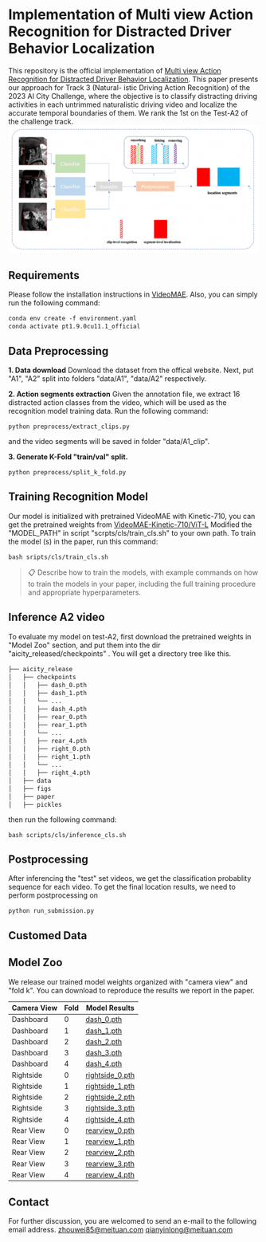 # Implementation of Multi view Action Recognition for Distracted Driver Behavior Localization

This repository is the official implementation of [Multi view Action Recognition for Distracted Driver Behavior Localization](paper/19.pdf).  This paper presents our approach for Track 3 (Natural- istic Driving Action Recognition) of the 2023 AI City Challenge, where the objective is to classify distracting driving activities in each untrimmed naturalistic driving video and localize the accurate temporal boundaries of them. We  rank the 1st on the Test-A2 of the challenge track.
![pipeline](figs/pipeline.png)
## Requirements
Please follow the installation instructions in [VideoMAE](https://github.com/MCG-NJU/VideoMAE). Also, you can simply run the following command:
```
conda env create -f environment.yaml
conda activate pt1.9.0cu11.1_official
```

##  Data Preprocessing
**1. Data download**
Download the dataset from the offical website. Next, put "A1", "A2" split into folders "data/A1", "data/A2" respectively.   


**2. Action segments extraction**
Given the annotation file, we extract 16 distracted action classes from the video, which will be used as the recognition model training data. Run the following command:

```
python preprocess/extract_clips.py
```
and the video segments will be saved in folder "data/A1_clip".

**3. Generate K-Fold "train/val" split.**

```
python preprocess/split_k_fold.py
```




## Training Recognition Model
Our model is initialized with pretrained VideoMAE with  Kinetic-710, you can get the pretrained weights from [VideoMAE-Kinetic-710/ViT-L](https://drive.google.com/file/d/1jX1CiqxSkCfc94y8FRW1YGHy-GNvHCuD/view?usp=sharing) 
Modified the "MODEL_PATH" in script "scrpts/cls/train_cls.sh" to your own path.
To train the model (s) in the paper, run this command:

```train
bash sripts/cls/train_cls.sh
```

>📋  Describe how to train the models, with example commands on how to train the models in your paper, including the full training procedure and appropriate hyperparameters.

## Inference A2 video

To evaluate my model on test-A2, first download the pretrained weights in "Model Zoo" section, and put them into the dir "aicity_released/checkpoints" . You will get a directory tree like this.
```
├── aicity_release
│   ├── checkpoints
│   │   ├── dash_0.pth
│   │   ├── dash_1.pth
│   │   └── ...
│   │   ├── dash_4.pth
│   │   ├── rear_0.pth
│   │   ├── rear_1.pth
│   │   └── ...
│   │   ├── rear_4.pth
│   │   ├── right_0.pth
│   │   ├── right_1.pth
│   │   └── ...
│   │   ├── right_4.pth
│   ├── data
│   ├── figs
│   ├── paper
│   ├── pickles
```
 then run the following command:
```inference 
bash scripts/cls/inference_cls.sh 
```


## Postprocessing 

After inferencing the "test" set videos, we get the classification probablity sequence for each video. To get the final location results, we need to perform postprocessing on  
```
python run_submission.py
```


## Customed Data 
 

## Model Zoo
We release our trained model weights organized with "camera view" and "fold k". You can download to reproduce the results we report in the paper.

| Camera View       | Fold | Model Results |
| ------------------ |---------------- | -------------- |
| Dashboard   |     0         |       [dash_0.pth](https://huggingface.co/idealweiwei/aicity_release/tree/main)    |
| Dashboard   |     1         |       [dash_1.pth](https://huggingface.co/idealweiwei/aicity_release/tree/main)    |
| Dashboard   |     2         |       [dash_2.pth](https://huggingface.co/idealweiwei/aicity_release/tree/main)    |
| Dashboard   |     3         |       [dash_3.pth](https://huggingface.co/idealweiwei/aicity_release/tree/main)    |
| Dashboard   |     4         |       [dash_4.pth](https://huggingface.co/idealweiwei/aicity_release/tree/main)    |
| Rightside   |     0         |       [rightside_0.pth](https://huggingface.co/idealweiwei/aicity_release/tree/main)    |
| Rightside   |     1         |       [rightside_1.pth](https://huggingface.co/idealweiwei/aicity_release/tree/main)    |
| Rightside   |     2         |       [rightside_2.pth](https://huggingface.co/idealweiwei/aicity_release/tree/main)    |
| Rightside   |     3         |       [rightside_3.pth](https://huggingface.co/idealweiwei/aicity_release/tree/main)    |
| Rightside   |     4         |       [rightside_4.pth](https://huggingface.co/idealweiwei/aicity_release/tree/main)    |
| Rear View   |     0         |       [rearview_0.pth](https://huggingface.co/idealweiwei/aicity_release/tree/main)    |
| Rear View   |     1         |       [rearview_1.pth](https://huggingface.co/idealweiwei/aicity_release/tree/main)    |
| Rear View   |     2         |       [rearview_2.pth](https://huggingface.co/idealweiwei/aicity_release/tree/main)    |
| Rear View   |     3         |       [rearview_3.pth](https://huggingface.co/idealweiwei/aicity_release/tree/main)    |
| Rear View   |     4         |       [rearview_4.pth](https://huggingface.co/idealweiwei/aicity_release/tree/main)    |


## Contact
For further discussion, you are welcomed to send an e-mail to the following email address. 
zhouwei85@meituan.com
qianyinlong@meituan.com